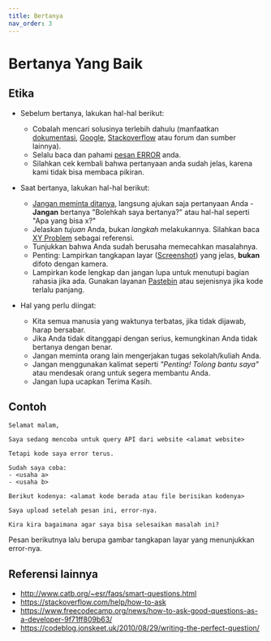 ```yaml
---
title: Bertanya
nav_order: 3
---
```


# Bertanya Yang Baik

## Etika

- Sebelum bertanya, lakukan hal-hal berikut:
  - Cobalah mencari solusinya terlebih dahulu (manfaatkan [dokumentasi](https://docs.python.org/3/), [Google](https://www.google.com/), [Stackoverflow](https://stackoverflow.com/) atau forum dan sumber lainnya).
  - Selalu baca dan pahami [pesan ERROR](https://docs.python.org/3/tutorial/errors.html) anda. 
  - Silahkan cek kembali bahwa pertanyaan anda sudah jelas, karena kami tidak bisa membaca pikiran.

- Saat bertanya, lakukan hal-hal berikut: 
  - [Jangan meminta ditanya](https://dontasktoask.com/id), langsung ajukan saja pertanyaan Anda - **Jangan** bertanya "Bolehkah saya bertanya?" atau hal-hal seperti "Apa yang bisa x?"
  - Jelaskan *tujuan* Anda, bukan *langkah* melakukannya. Silahkan baca [XY Problem](http://xyproblem.info/) sebagai referensi.
  - Tunjukkan bahwa Anda sudah berusaha memecahkan masalahnya.
  - Penting: Lampirkan tangkapan layar ([Screenshot](https://www.take-a-screenshot.org/)) yang jelas, **bukan** difoto dengan kamera.
  - Lampirkan kode lengkap dan jangan lupa untuk menutupi bagian rahasia jika ada. Gunakan layanan [Pastebin](https://pastebin.com/) atau sejenisnya jika kode terlalu panjang.

- Hal yang perlu diingat:
  - Kita semua manusia yang waktunya terbatas, jika tidak dijawab, harap bersabar.
  - Jika Anda tidak ditanggapi dengan serius, kemungkinan Anda tidak bertanya dengan benar.
  - Jangan meminta orang lain mengerjakan tugas sekolah/kuliah Anda.
  - Jangan menggunakan kalimat seperti *"Penting! Tolong bantu saya"* atau mendesak orang untuk segera membantu Anda.
  - Jangan lupa ucapkan Terima Kasih.

## Contoh

```
Selamat malam,

Saya sedang mencoba untuk query API dari website <alamat website>

Tetapi kode saya error terus.

Sudah saya coba:
- <usaha a>
- <usaha b>

Berikut kodenya: <alamat kode berada atau file berisikan kodenya>

Saya upload setelah pesan ini, error-nya.

Kira kira bagaimana agar saya bisa selesaikan masalah ini?
```

Pesan berikutnya lalu berupa gambar tangkapan layar yang menunjukkan error-nya.

## Referensi lainnya

* http://www.catb.org/~esr/faqs/smart-questions.html
* https://stackoverflow.com/help/how-to-ask
* https://www.freecodecamp.org/news/how-to-ask-good-questions-as-a-developer-9f71ff809b63/
* https://codeblog.jonskeet.uk/2010/08/29/writing-the-perfect-question/
